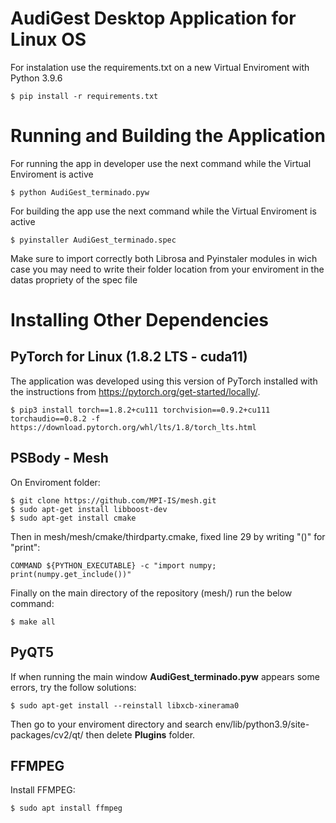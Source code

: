 AudiGest Desktop Application for Linux OS
=========================================
For instalation use the requirements.txt on a new Virtual Enviroment with Python 3.9.6
```
$ pip install -r requirements.txt
```

Running and Building the Application
=============================
For running the app in developer use the next command while the Virtual Enviroment is active
```
$ python AudiGest_terminado.pyw
```

For building the app use the next command while the Virtual Enviroment is active
```
$ pyinstaller AudiGest_terminado.spec 
```
Make sure to import correctly both Librosa and Pyinstaler modules in wich case you may need to write their folder location from your enviroment in the datas propriety of the spec file

Installing Other Dependencies
=============================

PyTorch for Linux (1.8.2 LTS - cuda11)
-------------------------------------
The application was developed using this version of PyTorch installed with the instructions from https://pytorch.org/get-started/locally/.

```
$ pip3 install torch==1.8.2+cu111 torchvision==0.9.2+cu111 torchaudio==0.8.2 -f https://download.pytorch.org/whl/lts/1.8/torch_lts.html
```


PSBody - Mesh
-------------------------------------
On Enviroment folder:
```
$ git clone https://github.com/MPI-IS/mesh.git
$ sudo apt-get install libboost-dev
$ sudo apt-get install cmake
```

Then in mesh/mesh/cmake/thirdparty.cmake, fixed line 29 by writing "()" for "print":
```
COMMAND ${PYTHON_EXECUTABLE} -c "import numpy; print(numpy.get_include())"
```

Finally on the main directory of the repository (mesh/) run the below command:
```
$ make all
```

PyQT5
-------------------------------------
If when running the main window **AudiGest_terminado.pyw** appears some errors, try the follow solutions:

```
$ sudo apt-get install --reinstall libxcb-xinerama0
```

Then go to your enviroment directory and search env/lib/python3.9/site-packages/cv2/qt/ then delete **Plugins** folder.


FFMPEG
-------------------------------------
Install FFMPEG:
```
$ sudo apt install ffmpeg
```
